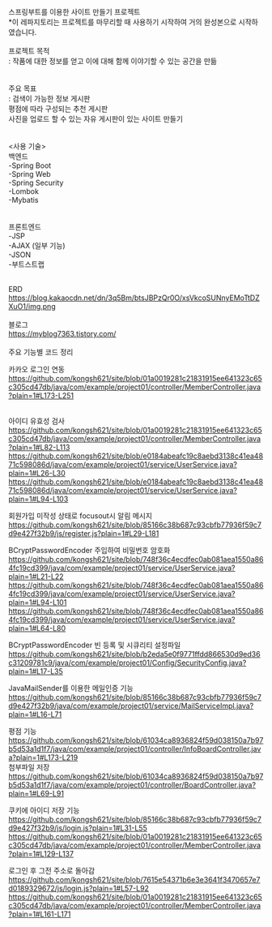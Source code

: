 
스프링부트를 이용한 사이트 만들기 프로젝트<br>
*이 레파지토리는 프로젝트를 마무리할 때 사용하기 시작하여 거의 완성본으로 시작하였습니다.
<br><br>
프로젝트 목적<br>
: 작품에 대한 정보를 얻고 이에 대해 함께 이야기할 수 있는 공간을 만듦<br>
<br><br>
주요 목표<br>
: 검색이 가능한 정보 게시판<br>
  평점에 따라 구성되는 추천 게시판<br>
  사진을 업로드 할 수 있는 자유 게시판이 있는 사이트 만들기<br>
<br><br>
<사용 기술><br>
백엔드<br>
-Spring Boot<br>
-Spring Web<br>
-Spring Security<br>
-Lombok<br>
-Mybatis<br>
<br><br>
프론트엔드<br>
-JSP<br>
-AJAX (일부 기능)<br>
-JSON<br>
-부트스트랩<br>
<br>

ERD<br>
https://blog.kakaocdn.net/dn/3q5Bm/btsJBPzQr0O/xsVkcoSUNnyEMoTtDZXuO1/img.png<br>
<br>
블로그<br>
https://myblog7363.tistory.com/
<br>
<br>
주요 기능별 코드 정리<br>

카카오 로그인 연동<br>
https://github.com/kongsh621/site/blob/01a0019281c21831915ee641323c65c305cd47db/java/com/example/project01/controller/MemberController.java?plain=1#L173-L251<br><br>

아이디 유효성 검사<br>
https://github.com/kongsh621/site/blob/01a0019281c21831915ee641323c65c305cd47db/java/com/example/project01/controller/MemberController.java?plain=1#L82-L113<br>
https://github.com/kongsh621/site/blob/e0184abeafc19c8aebd3138c41ea4871c598086d/java/com/example/project01/service/UserService.java?plain=1#L26-L30<br>
https://github.com/kongsh621/site/blob/e0184abeafc19c8aebd3138c41ea4871c598086d/java/com/example/project01/service/UserService.java?plain=1#L94-L103<br>

회원가입 미작성 상태로 focusout시 알림 메시지<br>
https://github.com/kongsh621/site/blob/85166c38b687c93cbfb77936f59c7d9e427f32b9/js/register.js?plain=1#L29-L181<br>

BCryptPasswordEncoder 주입하여 비밀번호 암호화<br>
https://github.com/kongsh621/site/blob/748f36c4ecdfec0ab081aea1550a864fc19cd399/java/com/example/project01/service/UserService.java?plain=1#L21-L22<br>
https://github.com/kongsh621/site/blob/748f36c4ecdfec0ab081aea1550a864fc19cd399/java/com/example/project01/service/UserService.java?plain=1#L94-L101<br>
https://github.com/kongsh621/site/blob/748f36c4ecdfec0ab081aea1550a864fc19cd399/java/com/example/project01/service/UserService.java?plain=1#L64-L80<br>

BCryptPasswordEncoder 빈 등록 및 시큐리티 설정파일<br>
https://github.com/kongsh621/site/blob/b2eda5e0f9771ffdd866530d9ed36c31209781c9/java/com/example/project01/Config/SecurityConfig.java?plain=1#L17-L35<br>

JavaMailSender를 이용한 메일인증 기능<br>
https://github.com/kongsh621/site/blob/85166c38b687c93cbfb77936f59c7d9e427f32b9/java/com/example/project01/service/MailServiceImpl.java?plain=1#L16-L71<br>

평점 기능<br>
https://github.com/kongsh621/site/blob/61034ca8936824f59d038150a7b97b5d53a1d1f7/java/com/example/project01/controller/InfoBoardController.java?plain=1#L173-L219<br>
첨부파일 저장<br>
https://github.com/kongsh621/site/blob/61034ca8936824f59d038150a7b97b5d53a1d1f7/java/com/example/project01/controller/BoardController.java?plain=1#L69-L91<br>

쿠키에 아이디 저장 기능<br>
https://github.com/kongsh621/site/blob/85166c38b687c93cbfb77936f59c7d9e427f32b9/js/login.js?plain=1#L31-L55<br>
https://github.com/kongsh621/site/blob/01a0019281c21831915ee641323c65c305cd47db/java/com/example/project01/controller/MemberController.java?plain=1#L129-L137<br>

로그인 후 그전 주소로 돌아감<br>
https://github.com/kongsh621/site/blob/7615e54371b6e3e3641f3470657e7d0189329672/js/login.js?plain=1#L57-L92<br>
https://github.com/kongsh621/site/blob/01a0019281c21831915ee641323c65c305cd47db/java/com/example/project01/controller/MemberController.java?plain=1#L161-L171<br>

